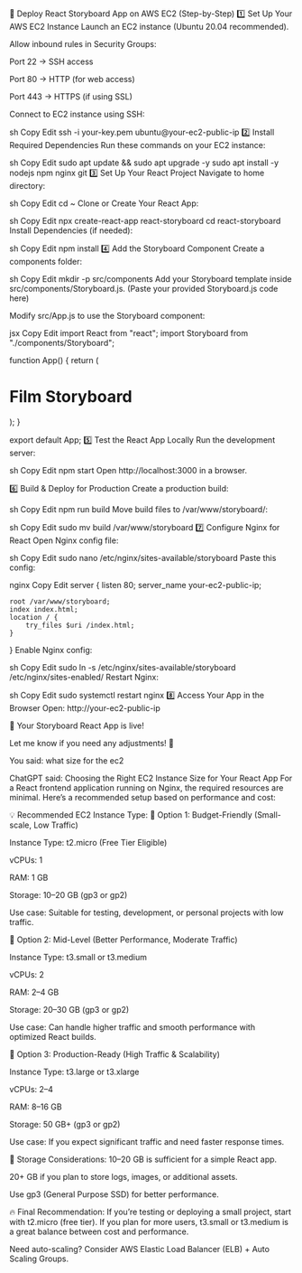 🚀 Deploy React Storyboard App on AWS EC2 (Step-by-Step)
1️⃣ Set Up Your AWS EC2 Instance
Launch an EC2 instance (Ubuntu 20.04 recommended).

Allow inbound rules in Security Groups:

Port 22 → SSH access

Port 80 → HTTP (for web access)

Port 443 → HTTPS (if using SSL)

Connect to EC2 instance using SSH:

sh
Copy
Edit
ssh -i your-key.pem ubuntu@your-ec2-public-ip
2️⃣ Install Required Dependencies
Run these commands on your EC2 instance:

sh
Copy
Edit
sudo apt update && sudo apt upgrade -y
sudo apt install -y nodejs npm nginx git
3️⃣ Set Up Your React Project
Navigate to home directory:

sh
Copy
Edit
cd ~
Clone or Create Your React App:

sh
Copy
Edit
npx create-react-app react-storyboard
cd react-storyboard
Install Dependencies (if needed):

sh
Copy
Edit
npm install
4️⃣ Add the Storyboard Component
Create a components folder:

sh
Copy
Edit
mkdir -p src/components
Add your Storyboard template inside src/components/Storyboard.js.
(Paste your provided Storyboard.js code here)

Modify src/App.js to use the Storyboard component:

jsx
Copy
Edit
import React from "react";
import Storyboard from "./components/Storyboard";

function App() {
  return (
    <div className="App">
      <h1 className="text-2xl font-bold text-center my-4">Film Storyboard</h1>
      <Storyboard />
    </div>
  );
}

export default App;
5️⃣ Test the React App Locally
Run the development server:

sh
Copy
Edit
npm start
Open http://localhost:3000 in a browser.

6️⃣ Build & Deploy for Production
Create a production build:

sh
Copy
Edit
npm run build
Move build files to /var/www/storyboard/:

sh
Copy
Edit
sudo mv build /var/www/storyboard
7️⃣ Configure Nginx for React
Open Nginx config file:

sh
Copy
Edit
sudo nano /etc/nginx/sites-available/storyboard
Paste this config:

nginx
Copy
Edit
server {
    listen 80;
    server_name your-ec2-public-ip;

    root /var/www/storyboard;
    index index.html;
    location / {
        try_files $uri /index.html;
    }
}
Enable Nginx config:

sh
Copy
Edit
sudo ln -s /etc/nginx/sites-available/storyboard /etc/nginx/sites-enabled/
Restart Nginx:

sh
Copy
Edit
sudo systemctl restart nginx
8️⃣ Access Your App in the Browser
Open: http://your-ec2-public-ip

🎉 Your Storyboard React App is live!

Let me know if you need any adjustments! 🚀






You said:
what size for the ec2


ChatGPT said:
Choosing the Right EC2 Instance Size for Your React App
For a React frontend application running on Nginx, the required resources are minimal. Here’s a recommended setup based on performance and cost:

💡 Recommended EC2 Instance Type:
📌 Option 1: Budget-Friendly (Small-scale, Low Traffic)

Instance Type: t2.micro (Free Tier Eligible)

vCPUs: 1

RAM: 1 GB

Storage: 10–20 GB (gp3 or gp2)

Use case: Suitable for testing, development, or personal projects with low traffic.

📌 Option 2: Mid-Level (Better Performance, Moderate Traffic)

Instance Type: t3.small or t3.medium

vCPUs: 2

RAM: 2–4 GB

Storage: 20–30 GB (gp3 or gp2)

Use case: Can handle higher traffic and smooth performance with optimized React builds.

📌 Option 3: Production-Ready (High Traffic & Scalability)

Instance Type: t3.large or t3.xlarge

vCPUs: 2–4

RAM: 8–16 GB

Storage: 50 GB+ (gp3 or gp2)

Use case: If you expect significant traffic and need faster response times.

💾 Storage Considerations:
10–20 GB is sufficient for a simple React app.

20+ GB if you plan to store logs, images, or additional assets.

Use gp3 (General Purpose SSD) for better performance.

🔥 Final Recommendation:
If you’re testing or deploying a small project, start with t2.micro (free tier). If you plan for more users, t3.small or t3.medium is a great balance between cost and performance.

Need auto-scaling? Consider AWS Elastic Load Balancer (ELB) + Auto Scaling Groups.
